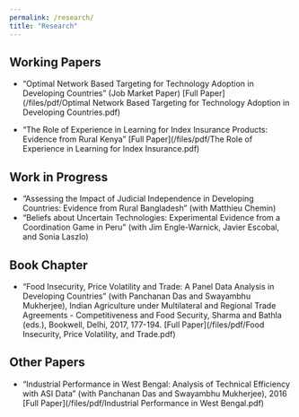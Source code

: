 ```yaml
---
permalink: /research/
title: "Research"
---
```

## Working Papers

* “Optimal Network Based Targeting for Technology Adoption in Developing Countries” (Job Market Paper) [Full Paper](/files/pdf/Optimal Network Based Targeting for Technology Adoption in Developing Countries.pdf)

* “The Role of Experience in Learning for Index Insurance Products: Evidence from Rural Kenya” [Full Paper](/files/pdf/The Role of Experience in Learning for Index Insurance.pdf)

## Work in Progress

* “Assessing the Impact of Judicial Independence in Developing Countries: Evidence from Rural Bangladesh” (with Matthieu Chemin)
* “Beliefs about Uncertain Technologies: Experimental Evidence from a Coordination Game in Peru” (with Jim Engle-Warnick, Javier Escobal, and Sonia Laszlo)

## Book Chapter

* “Food Insecurity, Price Volatility and Trade: A Panel Data Analysis in Developing Countries” (with Panchanan Das and Swayambhu Mukherjee), Indian Agriculture under Multilateral and Regional Trade Agreements - Competitiveness and Food Security, Sharma and Bathla (eds.), Bookwell, Delhi, 2017, 177-194. [Full Paper](/files/pdf/Food Insecurity, Price Volatility, and Trade.pdf)

## Other Papers

* “Industrial Performance in West Bengal: Analysis of Technical Efficiency with ASI Data” (with Panchanan Das and Swayambhu Mukherjee), 2016 [Full Paper](/files/pdf/Industrial Performance in West Bengal.pdf)

